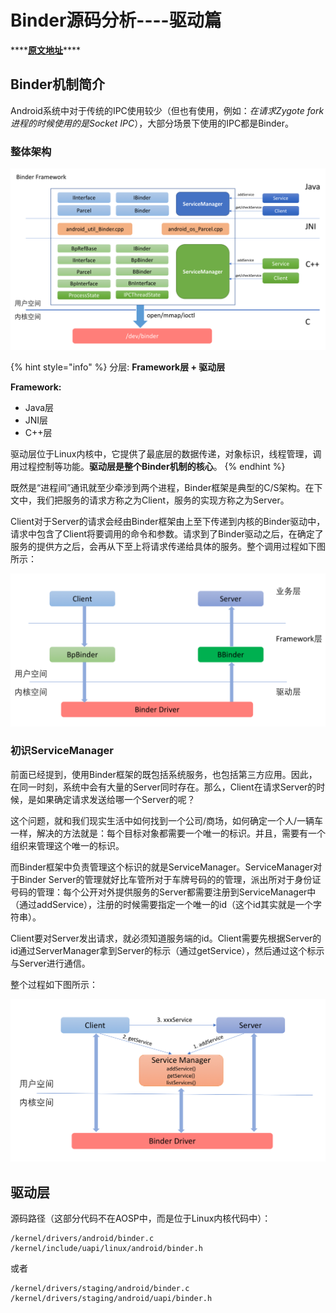 # Binder源码分析----驱动篇

\*\*\*\*[**原文地址**](https://paul.pub/android-binder-driver/#id-binder%E5%8D%8F%E8%AE%AE)\*\*\*\*

## Binder机制简介 <a id="id-binder&#x673A;&#x5236;&#x7B80;&#x4ECB;"></a>

Android系统中对于传统的IPC使用较少（但也有使用，例如：_在请求Zygote fork进程的时候使用的是Socket IPC_），大部分场景下使用的IPC都是Binder。

### 整体架构

![](../../.gitbook/assets/binder_architecture.png)

{% hint style="info" %}
分层: **Framework层 + 驱动层**

**Framework:**

* Java层
* JNI层
* C++层

 驱动层位于Linux内核中，它提供了最底层的数据传递，对象标识，线程管理，调用过程控制等功能。**驱动层是整个Binder机制的核心**。
{% endhint %}

既然是“进程间”通讯就至少牵涉到两个进程，Binder框架是典型的C/S架构。在下文中，我们把服务的请求方称之为Client，服务的实现方称之为Server。

Client对于Server的请求会经由Binder框架由上至下传递到内核的Binder驱动中，请求中包含了Client将要调用的命令和参数。请求到了Binder驱动之后，在确定了服务的提供方之后，会再从下至上将请求传递给具体的服务。整个调用过程如下图所示：

![](../../.gitbook/assets/binder_layer.png)

### 初识ServiceManager <a id="id-&#x521D;&#x8BC6;servicemanager"></a>

前面已经提到，使用Binder框架的既包括系统服务，也包括第三方应用。因此，在同一时刻，系统中会有大量的Server同时存在。那么，Client在请求Server的时候，是如果确定请求发送给哪一个Server的呢？

这个问题，就和我们现实生活中如何找到一个公司/商场，如何确定一个人/一辆车一样，解决的方法就是：每个目标对象都需要一个唯一的标识。并且，需要有一个组织来管理这个唯一的标识。

而Binder框架中负责管理这个标识的就是ServiceManager。ServiceManager对于Binder Server的管理就好比车管所对于车牌号码的的管理，派出所对于身份证号码的管理：每个公开对外提供服务的Server都需要注册到ServiceManager中（通过addService），注册的时候需要指定一个唯一的id（这个id其实就是一个字符串）。

Client要对Server发出请求，就必须知道服务端的id。Client需要先根据Server的id通过ServerManager拿到Server的标示（通过getService），然后通过这个标示与Server进行通信。

整个过程如下图所示：

![](../../.gitbook/assets/binder_servicemanager.png)



## 驱动层 

源码路径（这部分代码不在AOSP中，而是位于Linux内核代码中）：

```
/kernel/drivers/android/binder.c
/kernel/include/uapi/linux/android/binder.h
```

或者

```
/kernel/drivers/staging/android/binder.c
/kernel/drivers/staging/android/uapi/binder.h
```

